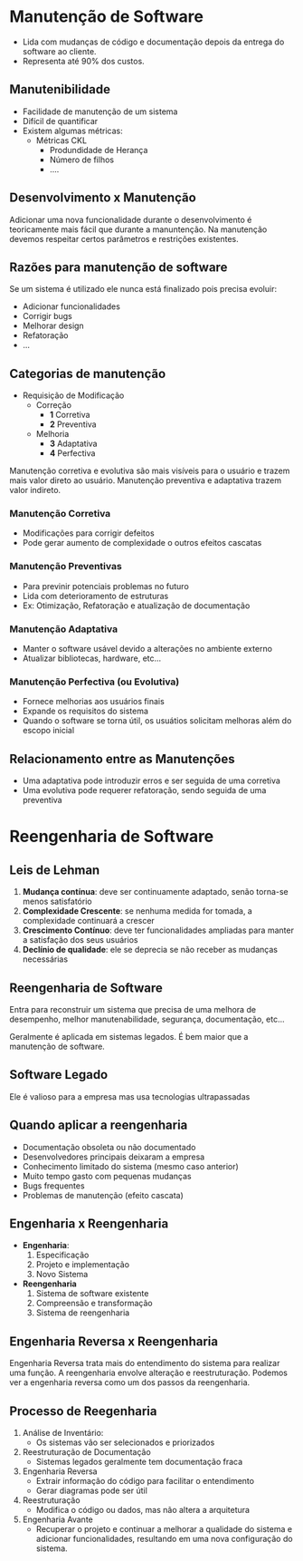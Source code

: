 # Manutenção de Software

- Lida com mudanças de código e documentação depois da entrega do software ao cliente.
- Representa até 90% dos custos.

## Manutenibilidade 

- Facilidade de manutenção de um sistema
- Difícil de quantificar
- Existem algumas métricas:
  - Métricas CKL
    - Produndidade de Herança
    - Número de filhos
    - ....

## Desenvolvimento x Manutenção

Adicionar uma nova funcionalidade durante o desenvolvimento é teoricamente mais fácil que durante a manuntenção. Na manutenção devemos respeitar certos parâmetros e restrições existentes.

## Razões para manutenção de software

Se um sistema é utilizado ele nunca está finalizado pois precisa evoluir:
- Adicionar funcionalidades
- Corrigir bugs
- Melhorar design
- Refatoração
- ...

## Categorias de manutenção

- Requisição de Modificação
  - Correção
    - **1** Corretiva
    - **2** Preventiva
  - Melhoria
    - **3** Adaptativa
    - **4** Perfectiva

Manutenção corretiva e evolutiva são mais visíveis para o usuário e trazem mais valor direto ao usuário. Manutenção preventiva e adaptativa trazem valor indireto.

### Manutenção Corretiva

- Modificações para corrigir defeitos
- Pode gerar aumento de complexidade o outros efeitos cascatas

### Manutenção Preventivas

- Para previnir potenciais problemas no futuro
- Lida com deterioramento de estruturas
- Ex: Otimização, Refatoração e atualização de documentação

### Manutenção Adaptativa

- Manter o software usável devido a alterações no ambiente externo
- Atualizar bibliotecas, hardware, etc...

### Manutenção Perfectiva (ou Evolutiva)

- Fornece melhorias aos usuários finais
- Expande os requisitos do sistema
- Quando o software se torna útil, os usuátios solicitam melhoras além do escopo inicial

## Relacionamento entre as Manutenções

- Uma adaptativa pode introduzir erros e ser seguida de uma corretiva
- Uma evolutiva pode requerer refatoração, sendo seguida de uma preventiva


# Reengenharia de Software

## Leis de Lehman

1. **Mudança contínua**: deve ser continuamente adaptado, senão torna-se menos satisfatório
2. **Complexidade Crescente**: se nenhuma medida for tomada, a complexidade continuará a crescer
3. **Crescimento Contínuo**: deve ter funcionalidades ampliadas para manter a satisfação dos seus usuários
4. **Declínio de qualidade**: ele se deprecia se não receber as mudanças necessárias

## Reengenharia de Software

Entra para reconstruir um sistema que precisa de uma melhora de desempenho, melhor manutenabilidade, segurança, documentação, etc...

Geralmente é aplicada em sistemas legados. É bem maior que a manutenção de software.

## Software Legado

Ele é valioso para a empresa mas usa tecnologias ultrapassadas

## Quando aplicar a reengenharia

- Documentação obsoleta ou não documentado
- Desenvolvedores principais deixaram a empresa
- Conhecimento limitado do sistema (mesmo caso anterior)
- Muito tempo gasto com pequenas mudanças
- Bugs frequentes
- Problemas de manutenção (efeito cascata)

## Engenharia x Reengenharia

- **Engenharia**:
    1. Especificação
    2. Projeto e implementação
    3. Novo Sistema
- **Reengenharia**
    1. Sistema de software existente
    2. Compreensão e transformação
    3. Sistema de reengenharia

## Engenharia Reversa x Reengenharia

Engenharia Reversa trata mais do entendimento do sistema para realizar uma função. A reengenharia envolve alteração e reestruturação. Podemos ver a engenharia reversa como um dos passos da reengenharia.


## Processo de Reegenharia

1. Análise de Inventário: 
   - Os sistemas vão ser selecionados e priorizados
2. Reestruturação de Documentação
   - Sistemas legados geralmente tem documentação fraca
3. Engenharia Reversa
   - Extrair informação do código para facilitar o entendimento
   - Gerar diagramas pode ser útil
4. Reestruturação
   - Modifica o código ou dados, mas não altera a arquitetura
5. Engenharia Avante
   - Recuperar o projeto e continuar a melhorar a qualidade do sistema e adicionar funcionalidades, resultando em uma nova configuração do sistema.

